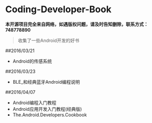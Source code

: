 # Coding-Developer-Book

**本开源项目完全来自网络，如遇版权问题，请及时告知删除，联系方式：748778890**

>收集了一些Android开发的好书

##2016/03/21

- Android的传感系统
 
##2016/03/23
 
 - BLE_和经典蓝牙Android编程说明
 
 
##2016/04/07
- Android编程入门教程
- Android应用开发入门教程(经典版)
- The.Android.Developers.Cookbook